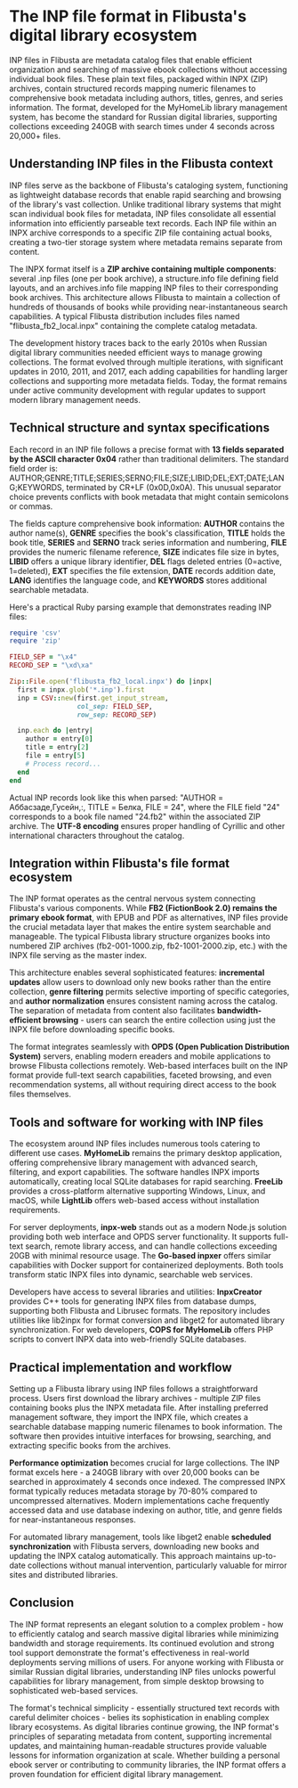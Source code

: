 # The INP file format in Flibusta's digital library ecosystem

INP files in Flibusta are metadata catalog files that enable efficient organization and searching of massive ebook collections without accessing individual book files. These plain text files, packaged within INPX (ZIP) archives, contain structured records mapping numeric filenames to comprehensive book metadata including authors, titles, genres, and series information. The format, developed for the MyHomeLib library management system, has become the standard for Russian digital libraries, supporting collections exceeding 240GB with search times under 4 seconds across 20,000+ files.

## Understanding INP files in the Flibusta context

INP files serve as the backbone of Flibusta's cataloging system, functioning as lightweight database records that enable rapid searching and browsing of the library's vast collection. Unlike traditional library systems that might scan individual book files for metadata, INP files consolidate all essential information into efficiently parseable text records. Each INP file within an INPX archive corresponds to a specific ZIP file containing actual books, creating a two-tier storage system where metadata remains separate from content.

The INPX format itself is a **ZIP archive containing multiple components**: several .inp files (one per book archive), a structure.info file defining field layouts, and an archives.info file mapping INP files to their corresponding book archives. This architecture allows Flibusta to maintain a collection of hundreds of thousands of books while providing near-instantaneous search capabilities. A typical Flibusta distribution includes files named "flibusta_fb2_local.inpx" containing the complete catalog metadata.

The development history traces back to the early 2010s when Russian digital library communities needed efficient ways to manage growing collections. The format evolved through multiple iterations, with significant updates in 2010, 2011, and 2017, each adding capabilities for handling larger collections and supporting more metadata fields. Today, the format remains under active community development with regular updates to support modern library management needs.

## Technical structure and syntax specifications

Each record in an INP file follows a precise format with **13 fields separated by the ASCII character 0x04** rather than traditional delimiters. The standard field order is: AUTHOR;GENRE;TITLE;SERIES;SERNO;FILE;SIZE;LIBID;DEL;EXT;DATE;LANG;KEYWORDS, terminated by CR+LF (0x0D,0x0A). This unusual separator choice prevents conflicts with book metadata that might contain semicolons or commas.

The fields capture comprehensive book information: **AUTHOR** contains the author name(s), **GENRE** specifies the book's classification, **TITLE** holds the book title, **SERIES** and **SERNO** track series information and numbering, **FILE** provides the numeric filename reference, **SIZE** indicates file size in bytes, **LIBID** offers a unique library identifier, **DEL** flags deleted entries (0=active, 1=deleted), **EXT** specifies the file extension, **DATE** records addition date, **LANG** identifies the language code, and **KEYWORDS** stores additional searchable metadata.

Here's a practical Ruby parsing example that demonstrates reading INP files:

```ruby
require 'csv'
require 'zip'

FIELD_SEP = "\x4"
RECORD_SEP = "\xd\xa"

Zip::File.open('flibusta_fb2_local.inpx') do |inpx|
  first = inpx.glob('*.inp').first
  inp = CSV::new(first.get_input_stream,
                 col_sep: FIELD_SEP,
                 row_sep: RECORD_SEP)

  inp.each do |entry|
    author = entry[0]
    title = entry[2]
    file = entry[5]
    # Process record...
  end
end
```

Actual INP records look like this when parsed: "AUTHOR = Аббасзаде,Гусейн,:, TITLE = Белка, FILE = 24", where the FILE field "24" corresponds to a book file named "24.fb2" within the associated ZIP archive. The **UTF-8 encoding** ensures proper handling of Cyrillic and other international characters throughout the catalog.

## Integration within Flibusta's file format ecosystem

The INP format operates as the central nervous system connecting Flibusta's various components. While **FB2 (FictionBook 2.0) remains the primary ebook format**, with EPUB and PDF as alternatives, INP files provide the crucial metadata layer that makes the entire system searchable and manageable. The typical Flibusta library structure organizes books into numbered ZIP archives (fb2-001-1000.zip, fb2-1001-2000.zip, etc.) with the INPX file serving as the master index.

This architecture enables several sophisticated features: **incremental updates** allow users to download only new books rather than the entire collection, **genre filtering** permits selective importing of specific categories, and **author normalization** ensures consistent naming across the catalog. The separation of metadata from content also facilitates **bandwidth-efficient browsing** - users can search the entire collection using just the INPX file before downloading specific books.

The format integrates seamlessly with **OPDS (Open Publication Distribution System)** servers, enabling modern ereaders and mobile applications to browse Flibusta collections remotely. Web-based interfaces built on the INP format provide full-text search capabilities, faceted browsing, and even recommendation systems, all without requiring direct access to the book files themselves.

## Tools and software for working with INP files

The ecosystem around INP files includes numerous tools catering to different use cases. **MyHomeLib** remains the primary desktop application, offering comprehensive library management with advanced search, filtering, and export capabilities. The software handles INPX imports automatically, creating local SQLite databases for rapid searching. **FreeLib** provides a cross-platform alternative supporting Windows, Linux, and macOS, while **LightLib** offers web-based access without installation requirements.

For server deployments, **inpx-web** stands out as a modern Node.js solution providing both web interface and OPDS server functionality. It supports full-text search, remote library access, and can handle collections exceeding 20GB with minimal resource usage. The **Go-based inpxer** offers similar capabilities with Docker support for containerized deployments. Both tools transform static INPX files into dynamic, searchable web services.

Developers have access to several libraries and utilities: **InpxCreator** provides C++ tools for generating INPX files from database dumps, supporting both Flibusta and Librusec formats. The repository includes utilities like lib2inpx for format conversion and libget2 for automated library synchronization. For web developers, **COPS for MyHomeLib** offers PHP scripts to convert INPX data into web-friendly SQLite databases.

## Practical implementation and workflow

Setting up a Flibusta library using INP files follows a straightforward process. Users first download the library archives - multiple ZIP files containing books plus the INPX metadata file. After installing preferred management software, they import the INPX file, which creates a searchable database mapping numeric filenames to book information. The software then provides intuitive interfaces for browsing, searching, and extracting specific books from the archives.

**Performance optimization** becomes crucial for large collections. The INP format excels here - a 240GB library with over 20,000 books can be searched in approximately 4 seconds once indexed. The compressed INPX format typically reduces metadata storage by 70-80% compared to uncompressed alternatives. Modern implementations cache frequently accessed data and use database indexing on author, title, and genre fields for near-instantaneous responses.

For automated library management, tools like libget2 enable **scheduled synchronization** with Flibusta servers, downloading new books and updating the INPX catalog automatically. This approach maintains up-to-date collections without manual intervention, particularly valuable for mirror sites and distributed libraries.

## Conclusion

The INP format represents an elegant solution to a complex problem - how to efficiently catalog and search massive digital libraries while minimizing bandwidth and storage requirements. Its continued evolution and strong tool support demonstrate the format's effectiveness in real-world deployments serving millions of users. For anyone working with Flibusta or similar Russian digital libraries, understanding INP files unlocks powerful capabilities for library management, from simple desktop browsing to sophisticated web-based services.

The format's technical simplicity - essentially structured text records with careful delimiter choices - belies its sophistication in enabling complex library ecosystems. As digital libraries continue growing, the INP format's principles of separating metadata from content, supporting incremental updates, and maintaining human-readable structures provide valuable lessons for information organization at scale. Whether building a personal ebook server or contributing to community libraries, the INP format offers a proven foundation for efficient digital library management.

